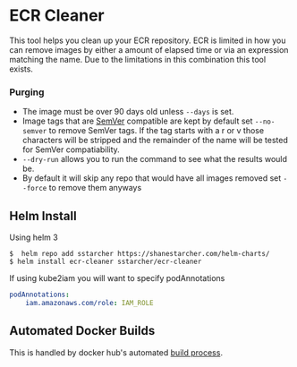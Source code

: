 # ECR Cleaner
This tool helps you clean up your ECR repository.  ECR is limited in how you can remove images by either a amount of elapsed time or via an expression matching the name.  Due to the limitations in this combination this tool exists.

### Purging
* The image must be over 90 days old unless `--days` is set.
* Image tags that are [SemVer](https://semver.org/) compatible are kept by default set `--no-semver` to remove SemVer tags.  If the tag starts with a r or v those characters will be stripped and the remainder of the name will be tested for SemVer compatiability.
* `--dry-run` allows you to run the command to see what the results would be.
* By default it will skip any repo that would have all images removed set `--force` to remove them anyways

## Helm Install

Using helm 3

```
$  helm repo add sstarcher https://shanestarcher.com/helm-charts/
$ helm install ecr-cleaner sstarcher/ecr-cleaner
```

If using kube2iam you will want to specify podAnnotations
```yaml
podAnnotations:
    iam.amazonaws.com/role: IAM_ROLE
```

## Automated Docker Builds

This is handled by docker hub's automated [build process](https://hub.docker.com/repository/docker/sstarcher/ecr-cleaner/).
